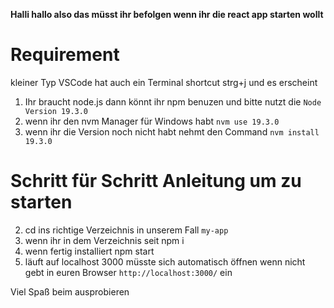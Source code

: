 **Halli hallo also das müsst ihr befolgen wenn ihr die react app starten wollt**
 
# Requirement
kleiner Typ VSCode hat auch ein Terminal shortcut strg+j und es erscheint

1. Ihr braucht node.js dann könnt ihr npm benuzen und bitte nutzt die `Node Version 19.3.0`
1. wenn ihr den nvm Manager für Windows habt `nvm use 19.3.0`
1. wenn ihr die Version noch nicht habt nehmt den Command `nvm install 19.3.0`


# Schritt für Schritt Anleitung um zu starten

2. cd ins richtige Verzeichnis in unserem Fall `my-app`
2. wenn ihr in dem Verzeichnis seit npm i 
2. wenn fertig installiert npm start
2. läuft auf localhost 3000 müsste sich automatisch öffnen wenn nicht gebt in euren Browser `http://localhost:3000/` ein

Viel Spaß beim ausprobieren 
